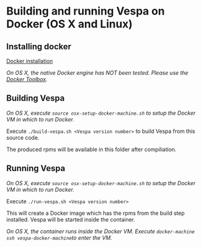 
# Building and running Vespa on Docker (OS X and Linux)

## Installing docker
[Docker installation](https://docs.docker.com/engine/installation/)

*On OS X, the native Docker engine has NOT been tested. Please use the [Docker Toolbox](https://www.docker.com/products/docker-toolbox).*

## Building Vespa
*On OS X, execute ```source osx-setup-docker-machine.sh``` to setup the Docker VM in which to run Docker.*

Execute ```./build-vespa.sh <Vespa version number>``` to build Vespa from this source code.

The produced rpms will be available in this folder after compiliation.

## Running Vespa
*On OS X, execute ```source osx-setup-docker-machine.sh``` to setup the Docker VM in which to run Docker.*

Execute ```./run-vespa.sh <Vespa version number>```

This will create a Docker image which has the rpms from the build step installed. Vespa will be started inside the container.

*On OS X, the container runs inside the Docker VM. Execute ```docker-machine ssh vespa-docker-machine```to enter the VM.*
